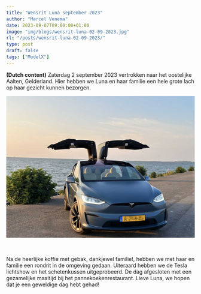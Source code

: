 ```yaml
---
title: "Wensrit Luna september 2023"
author: "Marcel Venema" 
date: 2023-09-07T09:00:00+01:00
image: "img/blogs/wensrit-luna-02-09-2023.jpg"
rl: "/posts/wensrit-luna-02-09-2023/"
type: post
draft: false
tags: ["ModelX"]  
---
```


**(Dutch content)** Zaterdag 2 september 2023 vertrokken naar het oostelijke Aalten, Gelderland. Hier hebben we Luna en haar familie een hele grote lach op haar gezicht kunnen bezorgen. 

<!--more-->

![image](wensrit-luna-02-09-2023.jpg)

&nbsp;  

Na de heerlijke koffie met gebak, dankjewel familie!, hebben we met haar en familie een rondrit in de omgeving gedaan. Uiteraard hebben we de Tesla lichtshow en het schetenkussen uitgeprobeerd. De dag afgesloten met een gezamelijke maaltijd bij het pannekoekenrestaurant. Lieve Luna, we hopen dat je een geweldige dag hebt gehad!

&nbsp;  


